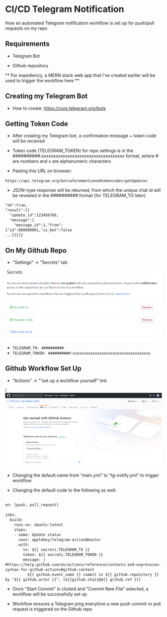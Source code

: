 # CI/CD Telegram Notification
How an automated Telegram notification workflow is set up for push/pull requests on my repo

## Requirements
- Telegram Bot 

- Github repository 

** For expediency, a MERN stack web app that I've created earlier will be used to trigger the workflow here **

## Creating my Telegram Bot ##

- How to create: https://core.telegram.org/bots

## Getting Token Code ##

- After creating my Telegram bot, a confirmation message + token code will be received

- Token code (TELEGRAM_TOKEN) for repo settings is in the ##########:xxxxxxxxxxxxxxxxxxxxxxxxxxxxxxxxxxx format, where # are numbers and x are alphanumeric characters

- Pasting this URL on browser:

```https://api.telegram.org/bot<aforementionedtokencode>/getUpdates```

- JSON-type response will be returned, from which the unique chat id will be revealed in the ########## format (for TELEGRAM_TO later)

```{
"ok":true,
"result":[{
  "update_id":123456789,
  "message":{
    "message_id":1,"from":
{"id":000000001,"is_bot":false
...}}}]}
```

## On My Github Repo ##

- "Settings" -> "Secrets" tab 

![image2](https://github.com/Bensonlmx/ci-cd-telegram-notification/blob/master/image2.png)

- ```TELEGRAM_TO: ##########```
- ```TELEGRAM_TOKEN: ##########:xxxxxxxxxxxxxxxxxxxxxxxxxxxxxxxxxxx```

## Github Workflow Set Up ##

- "Actions" -> "“set up a workflow yourself” link

!![image2](https://github.com/Bensonlmx/ci-cd-telegram-notification/blob/master/image1.png)

- Changing the default name from “main.yml” to “tg-notify.yml” to trigger workflow

- Changing the default code to the following as well:

```name: tg-notify

on: [push, pull_request]
  
jobs:
  build:
    runs-on: ubuntu-latest
    steps:
    - name: Update status
      uses: appleboy/telegram-action@master
      with:
        to: ${{ secrets.TELEGRAM_TO }}
        token: ${{ secrets.TELEGRAM_TOKEN }}
        message: |  #https://help.github.com/en/actions/reference/contexts-and-expression-syntax-for-github-actions#github-context
          ${{ github.event_name }} commit in ${{ github.repository }} by "${{ github.actor }}". [${{github.sha}}@${{ github.ref }}]
```
          
- Once "Start Commit" is clicked and “Commit New File” selected, a workflow will be successfully set up

- Workflow ensures a Telegram ping everytime a new push commit or pull request is triggered on the Github repo
